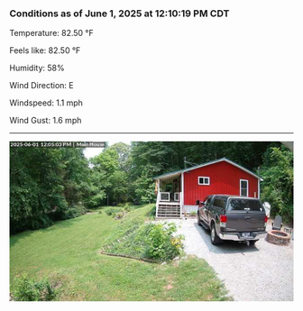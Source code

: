 ### Conditions as of June 1, 2025 at 12:10:19 PM CDT 

Temperature: 82.50 &deg;F

Feels like: 82.50 &deg;F

Humidity: 58%

Wind Direction: E

Windspeed: 1.1 mph

Wind Gust: 1.6 mph

---

<img src="./images/latest.jpeg"/>

